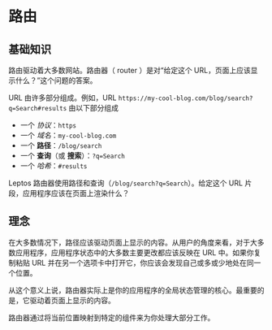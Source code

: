 # 路由

## 基础知识

路由驱动着大多数网站。路由器（ router ）是对“给定这个 URL，页面上应该显示什么？”这个问题的答案。

URL 由许多部分组成。例如，URL `https://my-cool-blog.com/blog/search?q=Search#results` 由以下部分组成

- 一个 _协议_：`https`
- 一个 _域名_：`my-cool-blog.com`
- 一个 **路径**：`/blog/search`
- 一个 **查询**（或 **搜索**）：`?q=Search`
- 一个 _哈希_：`#results`

Leptos 路由器使用路径和查询（`/blog/search?q=Search`）。给定这个 URL 片段，应用程序应该在页面上渲染什么？

## 理念

在大多数情况下，路径应该驱动页面上显示的内容。从用户的角度来看，对于大多数应用程序，应用程序状态中的大多数主要更改都应该反映在 URL 中。如果你复制粘贴 URL 并在另一个选项卡中打开它，你应该会发现自己或多或少地处在同一个位置。

从这个意义上说，路由器实际上是你的应用程序的全局状态管理的核心。最重要的是，它驱动着页面上显示的内容。

路由器通过将当前位置映射到特定的组件来为你处理大部分工作。
